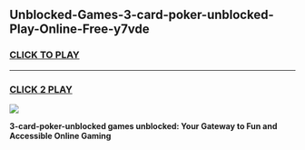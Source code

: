 
## Unblocked-Games-3-card-poker-unblocked-Play-Online-Free-y7vde
<h3>
<a href="https://premium76.site?title=3-card-poker-unblocked&ref=26A">CLICK TO PLAY</a></h3>
<hr>

<h3>
<a href="https://premium76.site?title=3-card-poker-unblocked&ref=26A">CLICK 2 PLAY</a>
  
</h3>

<a href="https://premium76.site?title=3-card-poker-unblocked&ref=26A"><img src="https://clearcache.store/games.png"></a>


**3-card-poker-unblocked games unblocked: Your Gateway to Fun and Accessible Online Gaming**
